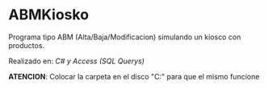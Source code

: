 # ABMKiosko

Programa tipo ABM (Alta/Baja/Modificacion) simulando un kiosco con productos.

Realizado en: _C# y Access (SQL Querys)_

**ATENCION**: Colocar la carpeta en el disco "C:\" para que el mismo funcione
